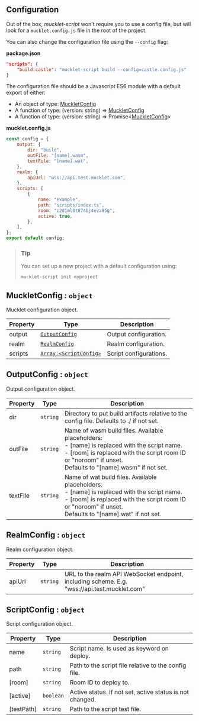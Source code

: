 ## Configuration

Out of the box, _mucklet-script_ won't require you to use a config file, but
will look for a `mucklet.config.js` file in the root of the project.

You can also change the configuration file using the `--config` flag:

**package.json**
```json
"scripts": {
	"build:castle": "mucklet-script build --config=castle.config.js"
}
```

The configuration file should be a Javascript ES6 module with a default export of either:
* An object of type: [MuckletConfig](#muckletconfig--object)
* A function of type: (version: string) => [MuckletConfig](#muckletconfig--object)
* A function of type: (version: string) => Promise<[MuckletConfig](#muckletconfig--object)>

**mucklet.config.js**
```javascript
const config = {
	output: {
		dir: "build",
		outFile: "[name].wasm",
		textFile: "[name].wat",
	},
	realm: {
		apiUrl: "wss://api.test.mucklet.com",
	},
	scripts: [
		{
			name: "example",
			path: "scripts/index.ts",
			room: "c2d1ml0t874bj4eva85g",
			active: true,
		},
	],
};
export default config;
```

> ### Tip
>
> You can set up a new project with a default configuration using:
> ```bash
> mucklet-script init myproject
> ```


<a name="MuckletConfig" id="MuckletConfig"></a>

## MuckletConfig : <code>object</code>
Mucklet configuration object.

| Property | Type | Description |
| --- | --- | --- |
| output | [<code>OutputConfig</code>](#OutputConfig) | Output configuration. |
| realm | [<code>RealmConfig</code>](#RealmConfig) | Realm configuration. |
| scripts | [<code>Array.&lt;ScriptConfig&gt;</code>](#ScriptConfig) | Script configurations. |

<a name="OutputConfig" id="OutputConfig"></a>

## OutputConfig : <code>object</code>
Output configuration object.

| Property | Type | Description |
| --- | --- | --- |
| dir | <code>string</code> | Directory to put build artifacts relative to the config file. Defaults to ./ if not set. |
| outFile | <code>string</code> | Name of wasm build files. Available placeholders:<br>- [name] is replaced with the script name.<br>- [room] is replaced with the script room ID or "noroom" if unset.<br>Defaults to "[name].wasm" if not set. |
| textFile | <code>string</code> | Name of wat build files. Available placeholders:<br>- [name] is replaced with the script name.<br>- [room] is replaced with the script room ID or "noroom" if unset.<br>Defaults to "[name].wat" if not set. |

<a name="RealmConfig" id="RealmConfig"></a>

## RealmConfig : <code>object</code>
Realm configuration object.

| Property | Type | Description |
| --- | --- | --- |
| apiUrl | <code>string</code> | URL to the realm API WebSocket endpoint, including scheme. E.g. "wss://api.test.mucklet.com" |

<a name="ScriptConfig" id="ScriptConfig"></a>

## ScriptConfig : <code>object</code>
Script configuration object.

| Property | Type | Description |
| --- | --- | --- |
| name | <code>string</code> | Script name. Is used as keyword on deploy. |
| path | <code>string</code> | Path to the script file relative to the config file. |
| [room] | <code>string</code> | Room ID to deploy to. |
| [active] | <code>boolean</code> | Active status. If not set, active status is not changed. |
| [testPath] | <code>string</code> | Path to the script test file. |

